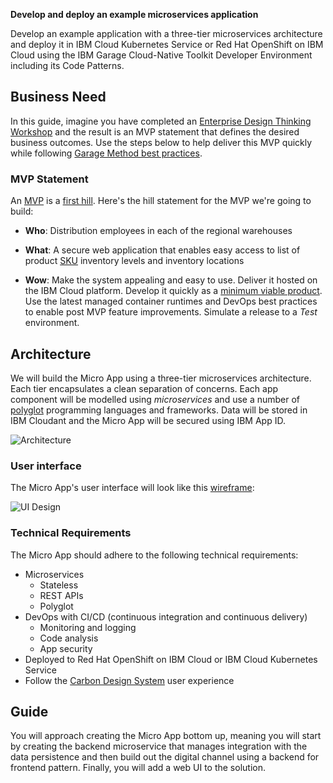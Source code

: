 <!--- cSpell:ignore ICPA openshiftconsole Theia userid toolset crwexposeservice gradlew bluemix ocinstall Mico crwopenlink crwopenapp swaggerui gitpat gituser  buildconfig yourproject wireframe devenvsetup viewapp crwopenlink  atemplatized rtifactoryurlsetup Kata Koda configmap Katacoda checksetup cndp katacoda checksetup Linespace igccli regcred REPLACEME Tavis pipelinerun openshiftcluster invokecloudshell cloudnative sampleapp bwoolf hotspots multicloud pipelinerun Sricharan taskrun Vadapalli Rossel REPLACEME cloudnativesampleapp artifactoryuntar untar Hotspot devtoolsservices Piyum Zonooz Farr Kamal Arora Laszewski  Roadmap roadmap Istio Packt buildpacks automatable ksonnet jsonnet targetport podsiks SIGTERM SIGKILL minikube apiserver multitenant kubelet multizone Burstable checksetup handson  stockbffnode codepatterns devenvsetup newwindow preconfigured cloudantcredentials apikey Indexyaml classname  errorcondition tektonpipeline gradlew gitsecret viewapp cloudantgitpodscreen crwopenlink cdply crwopenapp -->

**Develop and deploy an example microservices application**

Develop an example application with a three-tier microservices architecture and deploy it in IBM Cloud Kubernetes Service or Red Hat OpenShift on IBM Cloud using the IBM Garage Cloud-Native Toolkit Developer Environment including its Code Patterns.

## Business Need

In this guide, imagine you have completed an [Enterprise Design Thinking Workshop](https://www.ibm.com/garage/method/practices/think/enterprise-design-thinking/) and the result is an MVP statement that defines the desired business outcomes. Use the steps below to help deliver this MVP quickly while following [Garage Method best practices](https://www.ibm.com/garage/method/cloud/).

### MVP Statement

An [MVP](https://www.ibm.com/garage/method/practices/think/practice_minimum_viable_product/) is a [first hill](https://www.ibm.com/garage/method/practices/think/practice_hills/). Here's the hill statement for the MVP we're going to build:

- **Who**: Distribution employees in each of the regional warehouses

- **What**: A secure web application that enables easy access to list of product [SKU](https://en.wikipedia.org/wiki/Stock_keeping_unit) inventory levels and inventory locations

- **Wow**: Make the system appealing and easy to use. Deliver it hosted on the IBM Cloud platform. Develop it quickly as a [minimum viable product](https://www.ibm.com/garage/method/practices/think/practice_minimum_viable_product/). Use the latest managed container runtimes and DevOps best practices to enable post MVP feature improvements. Simulate a release to a _Test_ environment.

## Architecture

We will build the Micro App using a three-tier microservices architecture. Each tier encapsulates a clean separation of concerns. Each app component will be modelled using _microservices_ and use a number of [polyglot](https://searchsoftwarequality.techtarget.com/definition/polyglot-programming) programming languages and frameworks. Data will be stored in IBM Cloudant and the Micro App will be secured using IBM App ID.

![Architecture](../images/inventory-application/architecture.png)

### User interface

The Micro App's user interface will look like this [wireframe](https://www.ibm.com/garage/method/practices/think/practice_wireframes/):

![UI Design](../images/inventory-application/inventory-ui-design.png)

### Technical Requirements

The Micro App should adhere to the following technical requirements:

- Microservices
    - Stateless
    - REST APIs
    - Polyglot
- DevOps with CI/CD (continuous integration and continuous delivery)
    - Monitoring and logging
    - Code analysis
    - App security
- Deployed to Red Hat OpenShift on IBM Cloud or IBM Cloud Kubernetes Service
- Follow the [Carbon Design System](https://www.carbondesignsystem.com/) user experience

## Guide

You will approach creating the Micro App bottom up, meaning you will start by creating the backend microservice that manages integration with the data persistence and then build out the digital channel using a backend for frontend pattern. Finally, you will add a web UI to the solution.
